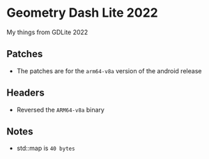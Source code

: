 # Geometry Dash Lite 2022
 My things from GDLite 2022

## Patches

 - The patches are for the `arm64-v8a` version of the android release

## Headers

- Reversed the `ARM64-v8a` binary 


## Notes

- std::map is `40 bytes`